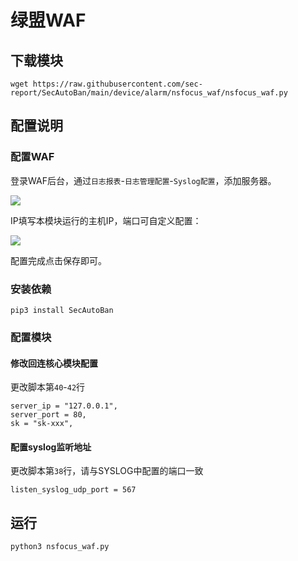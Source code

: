 # 绿盟WAF

## 下载模块

```
wget https://raw.githubusercontent.com/sec-report/SecAutoBan/main/device/alarm/nsfocus_waf/nsfocus_waf.py
```

## 配置说明

### 配置WAF

登录WAF后台，通过`日志报表`-`日志管理配置`-`Syslog配置`，添加服务器。

![](./img/1.jpg)

IP填写本模块运行的主机IP，端口可自定义配置：

![](./img/2.jpg)

配置完成点击保存即可。

### 安装依赖

```
pip3 install SecAutoBan
```

### 配置模块

#### 修改回连核心模块配置

更改脚本第`40`-`42`行

```
server_ip = "127.0.0.1",
server_port = 80,
sk = "sk-xxx",
```

#### 配置syslog监听地址

更改脚本第`38`行，请与SYSLOG中配置的端口一致

```
listen_syslog_udp_port = 567
```

## 运行

```shell
python3 nsfocus_waf.py
```

